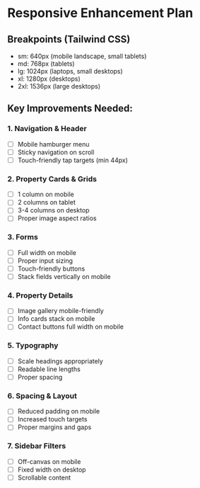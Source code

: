 # Responsive Enhancement Plan

## Breakpoints (Tailwind CSS)
- sm: 640px (mobile landscape, small tablets)
- md: 768px (tablets)
- lg: 1024px (laptops, small desktops)
- xl: 1280px (desktops)
- 2xl: 1536px (large desktops)

## Key Improvements Needed:

### 1. Navigation & Header
- [ ] Mobile hamburger menu
- [ ] Sticky navigation on scroll
- [ ] Touch-friendly tap targets (min 44px)

### 2. Property Cards & Grids
- [ ] 1 column on mobile
- [ ] 2 columns on tablet
- [ ] 3-4 columns on desktop
- [ ] Proper image aspect ratios

### 3. Forms
- [ ] Full width on mobile
- [ ] Proper input sizing
- [ ] Touch-friendly buttons
- [ ] Stack fields vertically on mobile

### 4. Property Details
- [ ] Image gallery mobile-friendly
- [ ] Info cards stack on mobile
- [ ] Contact buttons full width on mobile

### 5. Typography
- [ ] Scale headings appropriately
- [ ] Readable line lengths
- [ ] Proper spacing

### 6. Spacing & Layout
- [ ] Reduced padding on mobile
- [ ] Increased touch targets
- [ ] Proper margins and gaps

### 7. Sidebar Filters
- [ ] Off-canvas on mobile
- [ ] Fixed width on desktop
- [ ] Scrollable content

